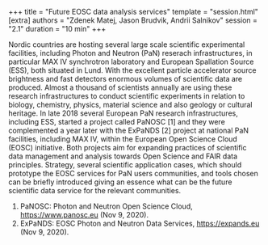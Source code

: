 +++
title = "Future EOSC data analysis services"
template = "session.html"
[extra]
authors = "Zdenek Matej, Jason Brudvik, Andrii Salnikov"
session = "2.1"
duration = "10 min"
+++

Nordic countries are hosting several large scale scientific experimental facilities, including Photon and Neutron (PaN) reserach infrastructures, in particular MAX IV synchrotron laboratory and European Spallation Source (ESS), both situated in Lund. With the excellent particle accelerator source brightness and fast detectors enormous volumes of scientific data are produced. Almost a thousand of scientists annually are using these research infrastructures to conduct scientific experiments in relation to biology, chemistry, physics, material science and also geology or cultural heritage. In late 2018 several European PaN research infrastructures, including ESS, started a project called PaNOSC [1] and they were complemented a year later with the ExPaNDS [2] project at national PaN facilities, including MAX IV, within the European Open Science Cloud (EOSC) initiative. Both projects aim for expanding practices of scientific data management and analysis towards Open Science and FAIR data principles. Strategy, several scientific application cases, which should prototype the EOSC services for PaN users communities, and tools chosen can be briefly introduced giving an essence what can be the future scientific data service for the relevant communities.

1. PaNOSC: Photon and Neutron Open Science Cloud, <https://www.panosc.eu> (Nov 9, 2020).
2. ExPaNDS: EOSC Photon and Neutron Data Services, <https://expands.eu> (Nov 9, 2020).
